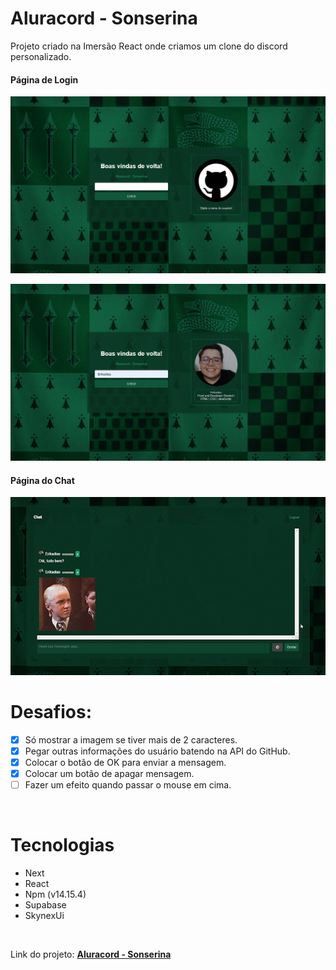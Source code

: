 # Aluracord - Sonserina

Projeto criado na Imersão React onde criamos um clone do discord personalizado.

#### Página de Login

<p align="center">
  <img src="./images/Login1.png" alt="Página de Login" />
</p>
<p align="center">
  <img src="./images/Login2.png" alt="Página de Login" />
</p>

#### Página do Chat

<p align="center">
  <img src="./images/Chat.gif" alt="Página de Login" />
</p>

# Desafios:

-   [x] Só mostrar a imagem se tiver mais de 2 caracteres.
-   [x] Pegar outras informações do usuário batendo na API do GitHub.
-   [x] Colocar o botão de OK para enviar a mensagem.
-   [x] Colocar um botão de apagar mensagem.
-   [ ] Fazer um efeito quando passar o mouse em cima.

<br>

# Tecnologias

-   Next
-   React
-   Npm (v14.15.4)
-   Supabase
-   SkynexUi

<br>

Link do projeto: <strong><a href="https://imersao-react-sonserina.vercel.app" target="_blank" rel="noopener noreferrer">Aluracord - Sonserina</a></strong>
